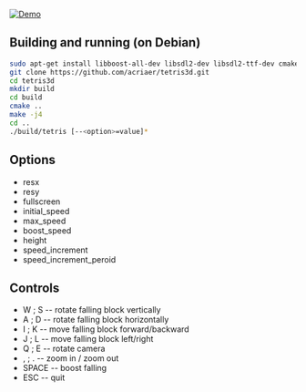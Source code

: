 
[![Demo](https://img.youtube.com/vi/DZRnGjES52k/0.jpg)](https://youtu.be/DZRnGjES52k)

## Building and running (on Debian)

``` bash
sudo apt-get install libboost-all-dev libsdl2-dev libsdl2-ttf-dev cmake
git clone https://github.com/acriaer/tetris3d.git
cd tetris3d
mkdir build
cd build
cmake ..
make -j4
cd ..
./build/tetris [--<option>=value]*
```

## Options
 - resx
 - resy
 - fullscreen
 - initial_speed 
 - max_speed 
 - boost_speed 
 - height 
 - speed_increment
 - speed_increment_peroid

 ## Controls

  - W ; S -- rotate falling block vertically
  - A ; D -- rotate falling block horizontally
  - I ; K -- move falling block forward/backward
  - J ; L -- move falling block left/right
  - Q ; E -- rotate camera
  - , ; . -- zoom in / zoom out
  - SPACE -- boost falling
  - ESC -- quit